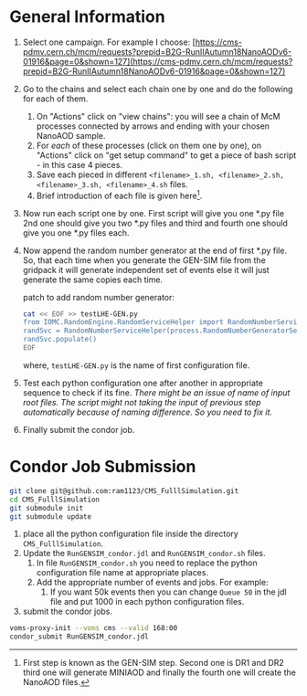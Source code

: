 # General Information

1. Select one campaign. For example I choose: [https://cms-pdmv.cern.ch/mcm/requests?prepid=B2G-RunIIAutumn18NanoAODv6-01916&page=0&shown=127](https://cms-pdmv.cern.ch/mcm/requests?prepid=B2G-RunIIAutumn18NanoAODv6-01916&page=0&shown=127)

2. Go to the chains and select each chain one by one and do the following for each of them.

   1. On "Actions" click on "view chains": you will see a chain of McM processes connected by arrows and ending with your chosen NanoAOD sample.
   1. For *each* of these processes (click on them one by one), on "Actions" click on "get setup command" to get a piece of bash script - in this case 4 pieces.
   1. Save each pieced in different `<filename>_1.sh, <filename>_2.sh, <filename>_3.sh, <filename>_4.sh` files.
   1. Brief introduction of each file is given here[^intro_files].

[^intro_files]: First step is known as the GEN-SIM step. Second one is DR1 and DR2 third one will generate MINIAOD and finally the fourth one will create the NanoAOD files.

3. Now run each script one by one. First script will give you one *.py file 2nd one should give you two *.py files and third and fourth one should give you one *.py files each.

3. Now append the random number generator at the end of first *.py file. So, that each time when you generate the GEN-SIM file from the gridpack it will generate independent set of events else it will just generate the same copies each time.
   
   patch to add random number generator:
   
   ```bash
   cat << EOF >> testLHE-GEN.py
   from IOMC.RandomEngine.RandomServiceHelper import RandomNumberServiceHelper
   randSvc = RandomNumberServiceHelper(process.RandomNumberGeneratorService)
   randSvc.populate()
   EOF
   ```
   
   where, `testLHE-GEN.py` is the name of first configuration file.

4. Test each python configuration one after another in appropriate sequence to check if its fine. *There might be an issue of name of input root files. The script might not taking the input of previous step automatically because of naming difference. So you need to fix it.*

5. Finally submit the condor job.


# Condor Job Submission

```bash
git clone git@github.com:ram1123/CMS_FulllSimulation.git
cd CMS_FulllSimulation
git submodule init
git submodule update
```

1. place all the python configuration file inside the directory `CMS_FulllSimulation`.
2. Update the `RunGENSIM_condor.jdl` and `RunGENSIM_condor.sh` files.
    1. In file `RunGENSIM_condor.sh` you need to replace the python configuration file name at appropriate places.
    1. Add the appropriate number of events and jobs. For example:
        1. If you want 50k events then you can change `Queue 50` in the jdl file and put 1000 in each python configuration files.
1. submit the condor jobs.

```bash
voms-proxy-init --voms cms --valid 168:00
condor_submit RunGENSIM_condor.jdl
```
